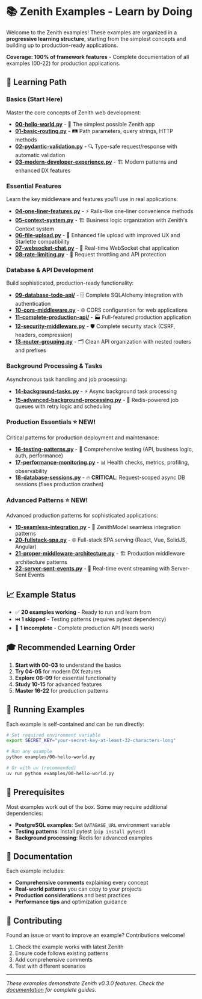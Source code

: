 # 📚 Zenith Examples - Learn by Doing

Welcome to the Zenith examples! These examples are organized in a **progressive learning structure**, starting from the simplest concepts and building up to production-ready applications.

**Coverage: 100% of framework features** - Complete documentation of all examples (00-22) for production applications.

## 🎯 Learning Path

### **Basics** (Start Here)
Master the core concepts of Zenith web development:

- **[00-hello-world.py](00-hello-world.py)** - 🚀 The simplest possible Zenith app
- **[01-basic-routing.py](01-basic-routing.py)** - 🛤️ Path parameters, query strings, HTTP methods
- **[02-pydantic-validation.py](02-pydantic-validation.py)** - 🔍 Type-safe request/response with automatic validation
- **[03-modern-developer-experience.py](03-modern-developer-experience.py)** - 🏗️ Modern patterns and enhanced DX features

### **Essential Features**
Learn the key middleware and features you'll use in real applications:

- **[04-one-liner-features.py](04-one-liner-features.py)** - ⚡ Rails-like one-liner convenience methods
- **[05-context-system.py](05-context-system.py)** - 🏗️ Business logic organization with Zenith's Context system
- **[06-file-upload.py](06-file-upload.py)** - 📁 Enhanced file upload with improved UX and Starlette compatibility
- **[07-websocket-chat.py](07-websocket-chat.py)** - 💬 Real-time WebSocket chat application
- **[08-rate-limiting.py](08-rate-limiting.py)** - 🚦 Request throttling and API protection

### **Database & API Development**
Build sophisticated, production-ready functionality:

- **[09-database-todo-api/](09-database-todo-api/)** - 🗄️ Complete SQLAlchemy integration with authentication
- **[10-cors-middleware.py](10-cors-middleware.py)** - 🌐 CORS configuration for web applications
- **[11-complete-production-api/](11-complete-production-api/)** - 🏭 Full-featured production application
- **[12-security-middleware.py](12-security-middleware.py)** - 🛡️ Complete security stack (CSRF, headers, compression)
- **[13-router-grouping.py](13-router-grouping.py)** - 🗂️ Clean API organization with nested routers and prefixes

### **Background Processing & Tasks**
Asynchronous task handling and job processing:

- **[14-background-tasks.py](14-background-tasks.py)** - ⚡ Async background task processing
- **[15-advanced-background-processing.py](15-advanced-background-processing.py)** - 🔄 Redis-powered job queues with retry logic and scheduling

### **Production Essentials** ⭐ **NEW!**
Critical patterns for production deployment and maintenance:

- **[16-testing-patterns.py](16-testing-patterns.py)** - 🧪 Comprehensive testing (API, business logic, auth, performance)
- **[17-performance-monitoring.py](17-performance-monitoring.py)** - 📊 Health checks, metrics, profiling, observability
- **[18-database-sessions.py](18-database-sessions.py)** - 🔥 **CRITICAL**: Request-scoped async DB sessions (fixes production crashes)

### **Advanced Patterns** ⭐ **NEW!**
Advanced production patterns for sophisticated applications:

- **[19-seamless-integration.py](19-seamless-integration.py)** - 💾 ZenithModel seamless integration patterns
- **[20-fullstack-spa.py](20-fullstack-spa.py)** - 🌐 Full-stack SPA serving (React, Vue, SolidJS, Angular)
- **[21-proper-middleware-architecture.py](21-proper-middleware-architecture.py)** - 🏗️ Production middleware architecture patterns
- **[22-server-sent-events.py](22-server-sent-events.py)** - 📡 Real-time event streaming with Server-Sent Events

## 📈 Example Status
- ✅ **20 examples working** - Ready to run and learn from
- ⏭️ **1 skipped** - Testing patterns (requires pytest dependency)
- 🔧 **1 incomplete** - Complete production API (needs work)

## 🎓 Recommended Learning Order

1. **Start with 00-03** to understand the basics
2. **Try 04-05** for modern DX features
3. **Explore 06-09** for essential functionality
4. **Study 10-15** for advanced features
5. **Master 16-22** for production patterns

## 🚀 Running Examples

Each example is self-contained and can be run directly:

```bash
# Set required environment variable
export SECRET_KEY="your-secret-key-at-least-32-characters-long"

# Run any example
python examples/00-hello-world.py

# Or with uv (recommended)
uv run python examples/00-hello-world.py
```

## 🔧 Prerequisites

Most examples work out of the box. Some may require additional dependencies:

- **PostgreSQL examples**: Set `DATABASE_URL` environment variable
- **Testing patterns**: Install pytest (`pip install pytest`)
- **Background processing**: Redis for advanced examples

## 📖 Documentation

Each example includes:
- **Comprehensive comments** explaining every concept
- **Real-world patterns** you can copy to your projects
- **Production considerations** and best practices
- **Performance tips** and optimization guidance

## 🤝 Contributing

Found an issue or want to improve an example? Contributions welcome!

1. Check the example works with latest Zenith
2. Ensure code follows existing patterns
3. Add comprehensive comments
4. Test with different scenarios

---

*These examples demonstrate Zenith v0.3.0 features. Check the [documentation](https://docs.zenith-python.org) for complete guides.*